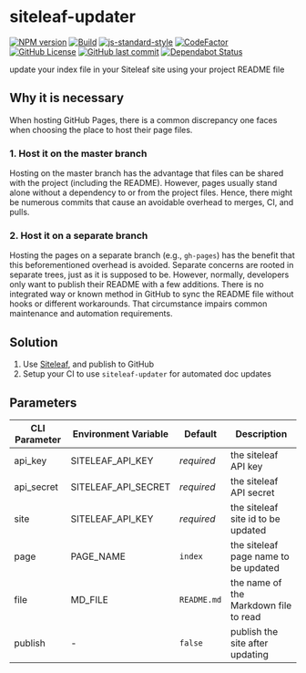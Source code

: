 # siteleaf-updater

[![NPM version](https://img.shields.io/npm/v/siteleaf-updater.svg)](https://www.npmjs.com/package/siteleaf-updater)
[![Build](https://travis-ci.com/gofunky/siteleaf-updater.svg?branch=master)](https://travis-ci.com/gofunky/siteleaf-updater)
[![js-standard-style](https://img.shields.io/badge/code%20style-standard-brightgreen.svg)](http://standardjs.com/)
[![CodeFactor](https://www.codefactor.io/repository/github/gofunky/siteleaf-updater/badge)](https://www.codefactor.io/repository/github/gofunky/siteleaf-updater)
[![GitHub License](https://img.shields.io/github/license/gofunky/siteleaf-updater.svg)](https://github.com/gofunky/siteleaf-updater/blob/master/LICENSE)
[![GitHub last commit](https://img.shields.io/github/last-commit/gofunky/siteleaf-updater.svg)](https://github.com/gofunky/siteleaf-updater/commits/master)
[![Dependabot Status](https://api.dependabot.com/badges/status?host=github&repo=gofunky/siteleaf-updater)](https://dependabot.com)

update your index file in your Siteleaf site using your project README file

## Why it is necessary

When hosting GitHub Pages, there is a common discrepancy one faces when choosing the place to host their page files.

### 1. Host it on the master branch

Hosting on the master branch has the advantage that files can be shared with the project (including the README).
However, pages usually stand alone without a dependency to or from the project files.
Hence, there might be numerous commits that cause an avoidable overhead to merges, CI, and pulls.

### 2. Host it on a separate branch

Hosting the pages on a separate branch (e.g., `gh-pages`) has the benefit that this beforementioned overhead is avoided.
Separate concerns are rooted in separate trees, just as it is supposed to be.
However, normally, developers only want to publish their README with a few additions.
There is no integrated way or known method in GitHub to sync the README file without hooks or different workarounds.
That circumstance impairs common maintenance and automation requirements.

## Solution

1. Use [Siteleaf](https://www.siteleaf.com/), and publish to GitHub
2. Setup your CI to use `siteleaf-updater` for automated doc updates

## Parameters

| CLI Parameter | Environment Variable | Default | Description |
| ------ | ------ | ------ | ------ | 
| api_key | SITELEAF_API_KEY | *required* | the siteleaf API key | 
| api_secret | SITELEAF_API_SECRET | *required* | the siteleaf API secret | 
| site | SITELEAF_API_KEY | *required* | the siteleaf site id to be updated | 
| page | PAGE_NAME | `index` | the siteleaf page name to be updated | 
| file | MD_FILE | `README.md` | the name of the Markdown file to read | 
| publish | - | `false` | publish the site after updating |
